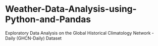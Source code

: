 # Weather-Data-Analysis-using-Python-and-Pandas
Exploratory Data Analysis on the Global Historical Climatology Network - Daily (GHCN-Daily) Dataset
